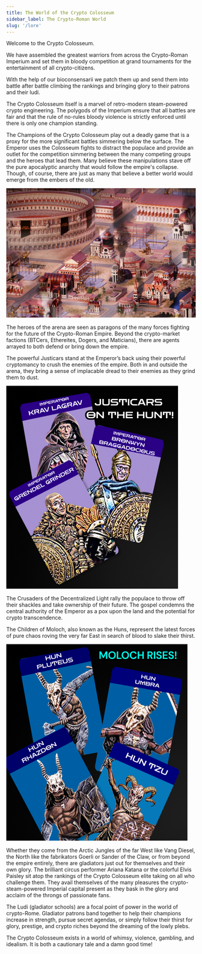 ```yaml
---
title: The World of the Crypto Colosseum
sidebar_label: The Crypto-Roman World 
slug: '/lore'
---
```


 
Welcome to the Crypto Colosseum.
 
We have assembled the greatest warriors from across the
Crypto-Roman Imperium and set them in bloody competition at
grand tournaments for the entertainment of all crypto-citizens.
 
With the help of our bioconsensarii we patch them up
and send them into battle after battle climbing the rankings
and bringing glory to their patrons and their ludi.
 
The Crypto Colosseum itself is a marvel of retro-modern
steam-powered crypto engineering.  The polygods of the Imperium
ensure that all battles are fair and that the rule of
no-rules bloody violence is strictly enforced until there is only
one champion standing.
 
The Champions of the Crypto Colosseum play out a deadly game
that is a proxy for the more significant battles simmering below the surface.  The Emperor uses the Colosseum fights to distract
the populace and provide an outlet for the competition simmering
between the many competing groups and the heroes that lead them.  Many believe these manipulations stave off the pure apocalyptic anarchy that would follow the empire's collapse.  Though, of course, there are just as many that believe a better world would emerge from the embers of the old.
 
![image](CryptoCollosseumCityScape_Sm.png)
 
The heroes of the arena are seen as paragons of the many forces
fighting for the future of the Crypto-Roman Empire.
Beyond the crypto-market factions (BTCers, Ethereites, Dogers, and Maticians), there are agents arrayed to both defend or bring down
the empire.
 
The powerful Justicars stand at the Emperor’s back using their
powerful cryptomancy to crush the enemies of the empire.
Both in and outside the arena, they bring a sense of implacable
dread to their enemies as they grind them to dust.
 
![image](Justicars.png)
 
The Crusaders of the Decentralized Light rally the populace
to throw off their shackles and take ownership of their future.
The gospel condemns the central authority of the Emperor as a pox
upon the land and the potential for crypto transcendence.
 
The Children of Moloch, also known as the Huns, represent the latest
forces of pure chaos roving the very far East
in search of blood to slake their thirst.
 
![image](Huns.png)
 
Whether they come from the Arctic Jungles of the far West like Vang Diesel, the North like the fabrikators Goerli or Sander of the Claw, or from beyond the empire entirely, there are gladiators just out for
themselves and their own glory.  The brilliant circus performer Ariana Katana or the colorful Elvis Paisley sit atop the rankings of the
Crypto Colosseum elite taking on all who challenge them.
They avail themselves of the many pleasures the crypto-steam-powered
Imperial capital present as they bask in the glory and acclaim
of the throngs of passionate fans.
 
The Ludi (gladiator schools) are a focal point of power in the world of
crypto-Rome.  Gladiator patrons band together to help their champions increase in strength, pursue secret agendas, or simply follow their thirst for glory, 
prestige, and crypto riches beyond the dreaming of the lowly plebs.
 
The Crypto Colosseum exists in a world of whimsy, violence, gambling, and idealism.  It is both a cautionary tale and a damn good time!
